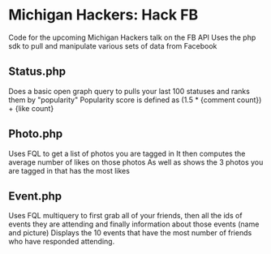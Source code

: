 Michigan Hackers: Hack FB
=========================

Code for the upcoming Michigan Hackers talk on the FB API
Uses the php sdk to pull and manipulate various sets of data from Facebook

Status.php
----------
Does a basic open graph query to pulls your last 100 statuses and ranks them by "popularity"
Popularity score is defined as (1.5 * {comment count}) + {like count}

Photo.php
---------
Uses FQL to get a list of photos you are tagged in
It then computes the average number of likes on those photos
As well as shows the 3 photos you are tagged in that has the most likes

Event.php
---------
Uses FQL multiquery to first grab all of your friends, then all the ids of events they are attending and finally information about those events (name and picture)
Displays the 10 events that have the most number of friends who have responded attending.
